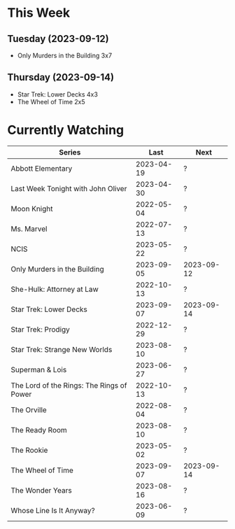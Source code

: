# This Week

## Tuesday (2023-09-12)
- Only Murders in the Building 3x7

## Thursday (2023-09-14)
- Star Trek: Lower Decks 4x3
- The Wheel of Time 2x5

# Currently Watching

| Series | Last | Next |
| --- | --- | --- |
| Abbott Elementary | 2023-04-19 | ? |
| Last Week Tonight with John Oliver | 2023-04-30 | ? |
| Moon Knight | 2022-05-04 | ? |
| Ms. Marvel | 2022-07-13 | ? |
| NCIS | 2023-05-22 | ? |
| Only Murders in the Building | 2023-09-05 | 2023-09-12 |
| She-Hulk: Attorney at Law | 2022-10-13 | ? |
| Star Trek: Lower Decks | 2023-09-07 | 2023-09-14 |
| Star Trek: Prodigy | 2022-12-29 | ? |
| Star Trek: Strange New Worlds | 2023-08-10 | ? |
| Superman & Lois | 2023-06-27 | ? |
| The Lord of the Rings: The Rings of Power | 2022-10-13 | ? |
| The Orville | 2022-08-04 | ? |
| The Ready Room | 2023-08-10 | ? |
| The Rookie | 2023-05-02 | ? |
| The Wheel of Time | 2023-09-07 | 2023-09-14 |
| The Wonder Years | 2023-08-16 | ? |
| Whose Line Is It Anyway? | 2023-06-09 | ? |

